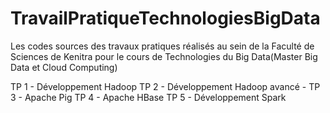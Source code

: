 # TravailPratiqueTechnologiesBigData
Les codes sources des travaux pratiques réalisés au sein de la Faculté de Sciences de Kenitra pour le cours de Technologies du Big Data(Master Big Data et Cloud Computing)

TP 1 - Développement Hadoop 
TP 2 - Développement Hadoop avancé - 
TP 3 - Apache Pig
TP 4 - Apache HBase
TP 5 - Développement Spark 
